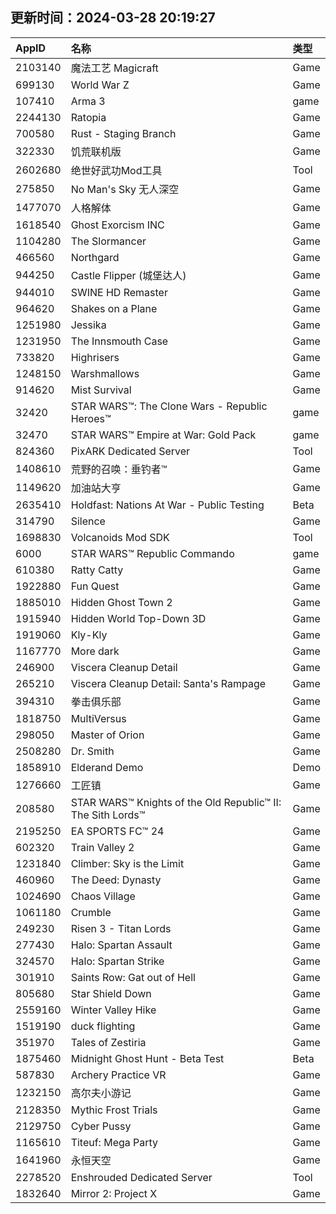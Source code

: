 ## 更新时间：2024-03-28 20:19:27
| AppID | 名称 | 类型  |
| :-------------------- | :----------------------------- | :----------- |
| 2103140 | 魔法工艺 Magicraft| Game |
| 699130 | World War Z| Game |
| 107410 | Arma 3| game |
| 2244130 | Ratopia| Game |
| 700580 | Rust - Staging Branch| Game |
| 322330 | 饥荒联机版| Game |
| 2602680 | 绝世好武功Mod工具| Tool |
| 275850 | No Man's Sky 无人深空| Game |
| 1477070 | 人格解体| Game |
| 1618540 | Ghost Exorcism INC| Game |
| 1104280 | The Slormancer| Game |
| 466560 | Northgard| Game |
| 944250 | Castle Flipper (城堡达人)| Game |
| 944010 | SWINE HD Remaster| Game |
| 964620 | Shakes on a Plane| Game |
| 1251980 | Jessika| Game |
| 1231950 | The Innsmouth Case| Game |
| 733820 | Highrisers| Game |
| 1248150 | Warshmallows| Game |
| 914620 | Mist Survival| Game |
| 32420 | STAR WARS™: The Clone Wars - Republic Heroes™| game |
| 32470 | STAR WARS™ Empire at War: Gold Pack| game |
| 824360 | PixARK Dedicated Server| Tool |
| 1408610 | 荒野的召唤：垂钓者™| Game |
| 1149620 | 加油站大亨| Game |
| 2635410 | Holdfast: Nations At War - Public Testing| Beta |
| 314790 | Silence| Game |
| 1698830 | Volcanoids Mod SDK| Tool |
| 6000 | STAR WARS™ Republic Commando| game |
| 610380 | Ratty Catty| Game |
| 1922880 | Fun Quest| Game |
| 1885010 | Hidden Ghost Town 2| Game |
| 1915940 | Hidden World Top-Down 3D| Game |
| 1919060 | Kly-Kly| Game |
| 1167770 | More dark| Game |
| 246900 | Viscera Cleanup Detail| Game |
| 265210 | Viscera Cleanup Detail: Santa's Rampage| Game |
| 394310 | 拳击俱乐部| Game |
| 1818750 | MultiVersus| Game |
| 298050 | Master of Orion| Game |
| 2508280 | Dr. Smith| Game |
| 1858910 | Elderand Demo| Demo |
| 1276660 | 工匠镇| Game |
| 208580 | STAR WARS™ Knights of the Old Republic™ II: The Sith Lords™| Game |
| 2195250 | EA SPORTS FC™ 24| Game |
| 602320 | Train Valley 2| Game |
| 1231840 | Climber: Sky is the Limit| Game |
| 460960 | The Deed: Dynasty| Game |
| 1024690 | Chaos Village| Game |
| 1061180 | Crumble| Game |
| 249230 | Risen 3 - Titan Lords| Game |
| 277430 | Halo: Spartan Assault| Game |
| 324570 | Halo: Spartan Strike| Game |
| 301910 | Saints Row: Gat out of Hell| Game |
| 805680 | Star Shield Down| Game |
| 2559160 | Winter Valley Hike| Game |
| 1519190 | duck flighting| Game |
| 351970 | Tales of Zestiria| Game |
| 1875460 | Midnight Ghost Hunt - Beta Test| Beta |
| 587830 | Archery Practice VR| Game |
| 1232150 | 高尔夫小游记| Game |
| 2128350 | Mythic Frost Trials| Game |
| 2129750 | Cyber Pussy| Game |
| 1165610 | Titeuf: Mega Party| Game |
| 1641960 | 永恒天空| Game |
| 2278520 | Enshrouded Dedicated Server| Tool |
| 1832640 | Mirror 2: Project X| Game |
